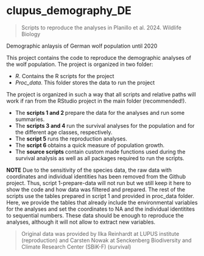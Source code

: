 # clupus_demography_DE

<blockquote> Scripts to reproduce the analyses in Planillo et al. 2024. Wildlife Biology</blockquote>

Demographic anlaysis of German wolf population until 2020

This project contains the code to reproduce the demographic analyses of the wolf population. The project is organized in two folder:

- *R*. Contains the R scripts for the project
- *Proc_data*. This folder stores the data to run the project

The project is organized in such a way that all scripts and relative paths will work if ran from the RStudio project in the main folder (recommended!).
* The <b> scripts 1 and 2 </b> prepare the data for the analyses and run some summaries. 
* The <b> scripts 3 and 4 </b> run the survival analyses for the population and for the different age classes, respectively.
* The <b> script 5 </b> runs the reproduction analyses.
* The <b> script 6 </b> obtains a quick measure of population growth.
* The <b> source scripts </b> contain custom made functions used during the survival analysis as well as all packages required to run the scripts.

**NOTE**
Due to the sensitivity of the species data, the raw data with coordinates and individual identities has been removed from the Github project.
Thus, script 1-prepare-data will not run but we still keep it here to show the code and how data was filtered and prepared.
The rest of the scripts use the tables prepared in script 1 and provided in proc_data folder. Here, we provide the tables that already include the environmental variables for the analyses and set the coordinates to NA and the individual identitites to sequential numbers.
These data should be enough to reproduce the analyses, although it will not allow to extract new variables.

> Original data was provided by Ilka Reinhardt at LUPUS institute (reproduction) and Carsten Nowak at Senckenberg Biodiversity and Climate Research Center (SBiK-F) (survival)

